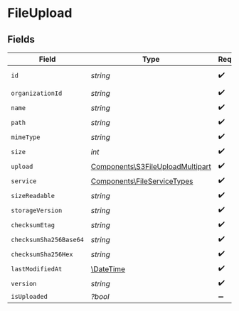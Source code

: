 # FileUpload


## Fields

| Field                                                                                | Type                                                                                 | Required                                                                             | Description                                                                          |
| ------------------------------------------------------------------------------------ | ------------------------------------------------------------------------------------ | ------------------------------------------------------------------------------------ | ------------------------------------------------------------------------------------ |
| `id`                                                                                 | *string*                                                                             | :heavy_check_mark:                                                                   | The ID of the object.                                                                |
| `organizationId`                                                                     | *string*                                                                             | :heavy_check_mark:                                                                   | N/A                                                                                  |
| `name`                                                                               | *string*                                                                             | :heavy_check_mark:                                                                   | N/A                                                                                  |
| `path`                                                                               | *string*                                                                             | :heavy_check_mark:                                                                   | N/A                                                                                  |
| `mimeType`                                                                           | *string*                                                                             | :heavy_check_mark:                                                                   | N/A                                                                                  |
| `size`                                                                               | *int*                                                                                | :heavy_check_mark:                                                                   | N/A                                                                                  |
| `upload`                                                                             | [Components\S3FileUploadMultipart](../../Models/Components/S3FileUploadMultipart.md) | :heavy_check_mark:                                                                   | N/A                                                                                  |
| `service`                                                                            | [Components\FileServiceTypes](../../Models/Components/FileServiceTypes.md)           | :heavy_check_mark:                                                                   | N/A                                                                                  |
| `sizeReadable`                                                                       | *string*                                                                             | :heavy_check_mark:                                                                   | N/A                                                                                  |
| `storageVersion`                                                                     | *string*                                                                             | :heavy_check_mark:                                                                   | N/A                                                                                  |
| `checksumEtag`                                                                       | *string*                                                                             | :heavy_check_mark:                                                                   | N/A                                                                                  |
| `checksumSha256Base64`                                                               | *string*                                                                             | :heavy_check_mark:                                                                   | N/A                                                                                  |
| `checksumSha256Hex`                                                                  | *string*                                                                             | :heavy_check_mark:                                                                   | N/A                                                                                  |
| `lastModifiedAt`                                                                     | [\DateTime](https://www.php.net/manual/en/class.datetime.php)                        | :heavy_check_mark:                                                                   | N/A                                                                                  |
| `version`                                                                            | *string*                                                                             | :heavy_check_mark:                                                                   | N/A                                                                                  |
| `isUploaded`                                                                         | *?bool*                                                                              | :heavy_minus_sign:                                                                   | N/A                                                                                  |